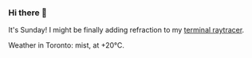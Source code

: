 ### Hi there :wave:

It's Sunday! I might be finally adding refraction to my [terminal raytracer](https://github.com/bewuethr/bash-raytracer).

Weather in Toronto: mist, at +20°C.
